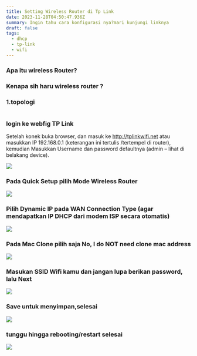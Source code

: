 ```yaml
---
title: Setting Wireless Router di Tp Link
date: 2023-11-28T04:50:47.936Z
summary: Ingin tahu cara konfigurasi nya?mari kunjungi linknya
draft: false
tags:
  - dhcp
  - tp-link
  - wifi
---
```

### Apa itu wireless Router?

### Kenapa sih haru wireless router ?



### 1.topologi

![]()

### login ke webfig TP Link

Setelah konek buka browser, dan masuk ke http://tplinkwifi.net atau masukkan IP 192.168.0.1 (keterangan ini tertulis /tertempel di router), kemudian Masukkan Username dan password defaultnya (admin – lihat di belakang device).

![](/images/uploads/100-06-tplink-tl-wr840n-wisp.png)

### Pada Quick Setup pilih Mode Wireless Router

![](/images/uploads/img_20231128_123923.jpg)

### Pilih Dynamic IP pada WAN Connection Type (agar mendapatkan IP DHCP dari modem ISP secara otomatis)

![](/images/uploads/img_20231128_123523.jpg)

### Pada Mac Clone pilih saja No, I do NOT need clone mac address

![](/images/uploads/3.-pilih-no-i-do-not-need-cloe-mac-address.jpg)

### Masukan SSID Wifi kamu dan jangan lupa berikan password, lalu Next

![](/images/uploads/img_20231128_123807.jpg)

### Save untuk menyimpan,selesai

![](/images/uploads/img_20231128_123838.jpg)

### tunggu hingga rebooting/restart selesai

![](/images/uploads/6.-tunggu-hingga-proses-rebooting-selesai.jpg)